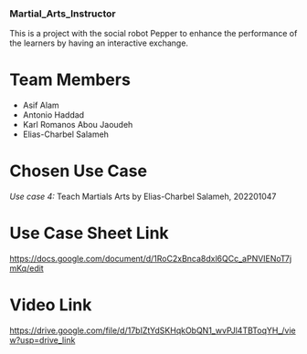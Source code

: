 ### Martial_Arts_Instructor
 This is a project with the social robot Pepper to enhance the performance of the learners by having an interactive exchange.

# Team Members
- Asif Alam
- Antonio Haddad
- Karl Romanos Abou Jaoudeh
- Elias-Charbel Salameh

# Chosen Use Case
*Use case 4:* Teach Martials Arts
    by Elias-Charbel Salameh, 202201047

# Use Case Sheet Link
https://docs.google.com/document/d/1RoC2xBnca8dxl6QCc_aPNVIENoT7jmKq/edit

# Video Link
https://drive.google.com/file/d/17bIZtYdSKHqkObQN1_wvPJl4TBToqYH_/view?usp=drive_link
